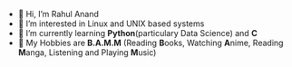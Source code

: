 - 👋 Hi, I’m Rahul Anand
- 👀 I’m interested in Linux and UNIX based systems
- 🌱 I’m currently learning **Python**(particulary Data Science) and **C**
- 🎵 My Hobbies are **B.A.M.M** (Reading **B**ooks, Watching **A**nime, Reading **M**anga, Listening and Playing **M**usic)

<!---
th3m45t3rm1nd/th3m45t3rm1nd is a ✨ special ✨ repository because its `README.md` (this file) appears on your GitHub profile.
You can click the Preview link to take a look at your changes.
--->
